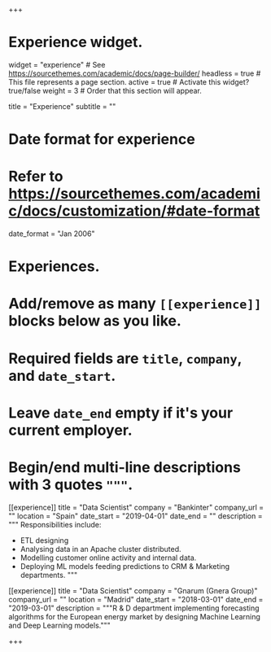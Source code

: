 +++
# Experience widget.
widget = "experience"  # See https://sourcethemes.com/academic/docs/page-builder/
headless = true  # This file represents a page section.
active = true  # Activate this widget? true/false
weight = 3  # Order that this section will appear.

title = "Experience"
subtitle = ""

# Date format for experience
#   Refer to https://sourcethemes.com/academic/docs/customization/#date-format
date_format = "Jan 2006"

# Experiences.
#   Add/remove as many `[[experience]]` blocks below as you like.
#   Required fields are `title`, `company`, and `date_start`.
#   Leave `date_end` empty if it's your current employer.
#   Begin/end multi-line descriptions with 3 quotes `"""`.
[[experience]]
  title = "Data Scientist"
  company = "Bankinter"
  company_url = ""
  location = "Spain"
  date_start = "2019-04-01"
  date_end = ""
  description = """
  Responsibilities include:
  
  * ETL designing
  * Analysing data in an Apache cluster distributed.
  * Modelling customer online activity and internal data.
  * Deploying ML models feeding predictions to CRM & Marketing departments.
  """

[[experience]]
  title = "Data Scientist"
  company = "Gnarum (Gnera Group)"
  company_url = ""
  location = "Madrid"
  date_start = "2018-03-01"
  date_end = "2019-03-01"
  description = """R & D department implementing forecasting algorithms for the European energy market by designing Machine Learning and Deep Learning models."""

+++

